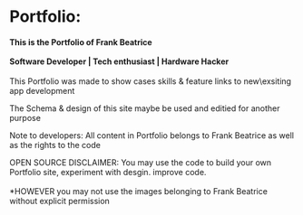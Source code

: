 # Portfolio: 

<h4>This is the Portfolio of Frank Beatrice <br></br>
Software Developer | Tech enthusiast | Hardware Hacker</h3>



This Portfolio was made to show cases skills & feature links to new\exsiting app development


The Schema & design of this site maybe be used and editied for another purpose




<h10>Note to developers: All content in Portfolio belongs to Frank Beatrice as well as the rights to the code</h10>



OPEN SOURCE DISCLAIMER:
You may use the code to build your own Portfolio site, experiment with desgin.
improve code.
<br></br>
*HOWEVER you may not use the images belonging to Frank Beatrice without explicit permission
